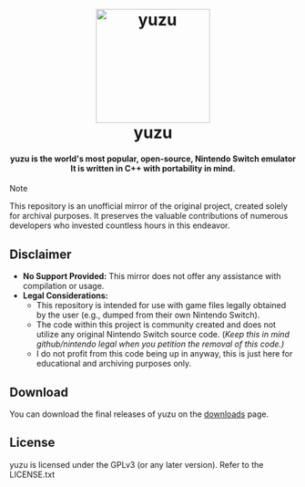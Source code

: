 <!--
SPDX-FileCopyrightText: 2018 yuzu Emulator Project
SPDX-License-Identifier: GPL-2.0-or-later
-->

<h1 align="center">
  <br>
  <a href="https://yuzu-emu.org/"><img src="https://raw.githubusercontent.com/yuzu-mirror/yuzu-assets/master/icons/icon.png" alt="yuzu" width="200"></a>
  <br>
  <b>yuzu</b>
  <br>
</h1>

<h4 align="center"><b>yuzu</b> is the world's most popular, open-source, Nintendo Switch emulator
<br>
It is written in C++ with portability in mind.
</h4>

> [!NOTE]
> This repository is an unofficial mirror of the original project, created solely for archival purposes. It preserves the valuable contributions of numerous developers who invested countless hours in this endeavor.

## **Disclaimer**

* **No Support Provided:** This mirror does not offer any assistance with compilation or usage.
* **Legal Considerations:**
    * This repository is intended for use with game files legally obtained by the user (e.g., dumped from their own Nintendo Switch).
    * The code within this project is community created and does not utilize any original Nintendo Switch source code. (_Keep this in mind github/nintendo legal when you petition the removal of this code.)_
    * I do not profit from this code being up in anyway, this is just here for educational and archiving purposes only.
      
## Download

You can download the final releases of yuzu on the [downloads](https://github.com/Denveous/yuzu-archive/releases) page.

## License

yuzu is licensed under the GPLv3 (or any later version). Refer to the LICENSE.txt
